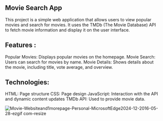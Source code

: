 ## Movie Search App

This project is a simple web application that allows users to view popular movies and search for movies. 
It uses the TMDb (The Movie Database) API to fetch movie information and display it on the user interface.

## Features :

Popular Movies: Displays popular movies on the homepage.
Movie Search: Users can search for movies by name.
Movie Details: Shows details about the movie, including title, vote average, and overview.

## Technologies:

HTML: Page structure
CSS: Page design
JavaScript: Interaction with the API and dynamic content updates
TMDb API: Used to provide movie data.

![Movie-Websiteand1morepage-Personal-MicrosoftEdge2024-12-2016-05-28-ezgif com-resize](https://github.com/user-attachments/assets/e00cec5c-1aae-4fac-b4aa-94f07bbca3aa)
